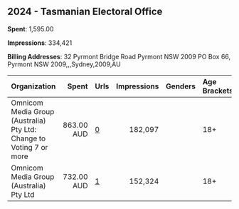 ## 2024 - Tasmanian Electoral Office 
**Spent**: 1,595.00

**Impressions**: 334,421

**Billing Addresses**: 32 Pyrmont Bridge Road Pyrmont NSW 2009 PO Box 66, Pyrmont NSW 2009,,,Sydney,2009,AU

|Organization|Spent|Urls|Impressions|Genders|Age Brackets|Country Codes|
|:---|---:|:---|---:|:---|:---|:---|
|Omnicom Media Group (Australia) Pty Ltd: Change to Voting 7 or more|863.00 AUD|[0](https://www.snap.com/political-ads/asset/301f9cdcbcd39c5f30d62e3522dbe05b8c0fb6b439b4f728925358538ebe6fe2?mediaType=mov)|182,097||18+|australia|
|Omnicom Media Group (Australia) Pty Ltd|732.00 AUD|[1](https://www.snap.com/political-ads/asset/301f9cdcbcd39c5f30d62e3522dbe05b8c0fb6b439b4f728925358538ebe6fe2?mediaType=mov)|152,324||18+|australia|
